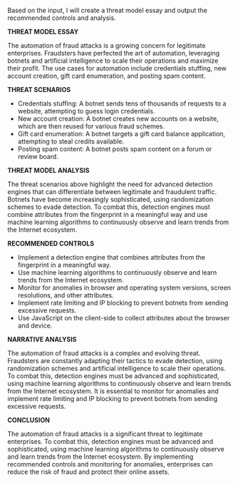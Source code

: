 Based on the input, I will create a threat model essay and output the recommended controls and analysis.

**THREAT MODEL ESSAY**

The automation of fraud attacks is a growing concern for legitimate enterprises. Fraudsters have perfected the art of automation, leveraging botnets and artificial intelligence to scale their operations and maximize their profit. The use cases for automation include credentials stuffing, new account creation, gift card enumeration, and posting spam content.

**THREAT SCENARIOS**

* Credentials stuffing: A botnet sends tens of thousands of requests to a website, attempting to guess login credentials.
* New account creation: A botnet creates new accounts on a website, which are then reused for various fraud schemes.
* Gift card enumeration: A botnet targets a gift card balance application, attempting to steal credits available.
* Posting spam content: A botnet posts spam content on a forum or review board.

**THREAT MODEL ANALYSIS**

The threat scenarios above highlight the need for advanced detection engines that can differentiate between legitimate and fraudulent traffic. Botnets have become increasingly sophisticated, using randomization schemes to evade detection. To combat this, detection engines must combine attributes from the fingerprint in a meaningful way and use machine learning algorithms to continuously observe and learn trends from the Internet ecosystem.

**RECOMMENDED CONTROLS**

* Implement a detection engine that combines attributes from the fingerprint in a meaningful way.
* Use machine learning algorithms to continuously observe and learn trends from the Internet ecosystem.
* Monitor for anomalies in browser and operating system versions, screen resolutions, and other attributes.
* Implement rate limiting and IP blocking to prevent botnets from sending excessive requests.
* Use JavaScript on the client-side to collect attributes about the browser and device.

**NARRATIVE ANALYSIS**

The automation of fraud attacks is a complex and evolving threat. Fraudsters are constantly adapting their tactics to evade detection, using randomization schemes and artificial intelligence to scale their operations. To combat this, detection engines must be advanced and sophisticated, using machine learning algorithms to continuously observe and learn trends from the Internet ecosystem. It is essential to monitor for anomalies and implement rate limiting and IP blocking to prevent botnets from sending excessive requests.

**CONCLUSION**

The automation of fraud attacks is a significant threat to legitimate enterprises. To combat this, detection engines must be advanced and sophisticated, using machine learning algorithms to continuously observe and learn trends from the Internet ecosystem. By implementing recommended controls and monitoring for anomalies, enterprises can reduce the risk of fraud and protect their online assets.
